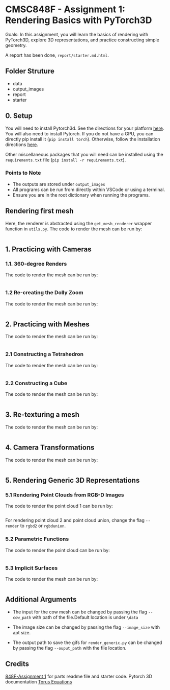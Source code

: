 # CMSC848F - Assignment 1: Rendering Basics with PyTorch3D


Goals: In this assignment, you will learn the basics of rendering with PyTorch3D,
explore 3D representations, and practice constructing simple geometry.

A report has been done, `report/starter.md.html`.

## Folder Struture
+ data
+ output_images
+ report
+ starter

## 0. Setup

You will need to install Pytorch3d. See the directions for your platform
[here](https://github.com/facebookresearch/pytorch3d/blob/main/INSTALL.md).
You will also need to install Pytorch. If you do not have a GPU, you can directly pip
install it (`pip install torch`). Otherwise, follow the installation directions
[here](https://pytorch.org/get-started/locally/).

Other miscellaneous packages that you will need can be installed using the
`requirements.txt` file (`pip install -r requirements.txt`).

### Points to Note
+ The outputs are stored under `output_images`
+ All programs can be run from directly within VSCode or using a terminal.
+ Ensure you are in the root dictionary when running the programs.

## Rendering first mesh

Here, the renderer is abstracted using the `get_mesh_renderer` wrapper function in `utils.py`.
The code to render the mesh can be run by:
```python render_mesh.py
```

## 1. Practicing with Cameras

### 1.1. 360-degree Renders

The code to render the mesh can be run by:
```python render_360.py
```
### 1.2 Re-creating the Dolly Zoom

The code to render the mesh can be run by:
```python dolly_zoom.py
```

## 2. Practicing with Meshes

The code to render the mesh can be run by:
```python color_change.py
```
### 2.1 Constructing a Tetrahedron

The code to render the mesh can be run by:
```python render_tetra.py
```
### 2.2 Constructing a Cube

The code to render the mesh can be run by:
```python render_cube.py
```

## 3. Re-texturing a mesh

The code to render the mesh can be run by:
```python color_change.py
```
## 4. Camera Transformations
The code to render the mesh can be run by:
```python camera_transforms.py
```
## 5. Rendering Generic 3D Representations

### 5.1 Rendering Point Clouds from RGB-D Images

The code to render the point cloud 1 can be run by:
```python -m render_generic --render rgbd1
```
For rendering point cloud 2 and point cloud union,
change the flag `-- render` to `rgbd2` or `rgbdunion`.

### 5.2 Parametric Functions

The code to render the point cloud can be run by:
```python -m render_generic --render toruspts
```

### 5.3 Implicit Surfaces
The code to render the mesh can be run by:
```python -m render_generic --render torus
```
## Additional Arguments

+ The input for the cow mesh can be changed by passing the flag `--cow_path` with path of the file.Default location is under `\data`

+ The image size can be changed by passing the flag `--image_size` with apt size.

+ The output path to save the gifs for `render_generic.py` can be changed by passing the flag `--ouput_path` with the file location.

## Credits
[848F-Assignment 1](https://github.com/848f-3DVision/assignment1) for parts readme file and starter code.
Pytorch 3D documentation
[Torus Equations](https://mathworld.wolfram.com/Torus.html)